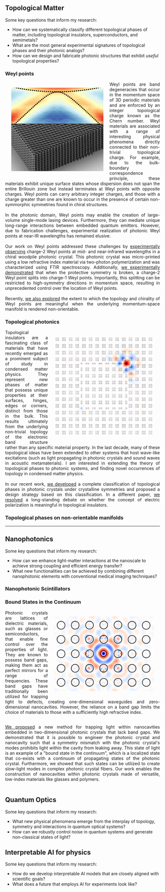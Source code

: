 
## Topological Matter
Some key questions that inform my research:
- How can we systematically classify different topological phases of matter, including topological insulators, superconductors, and semimetals?
- What are the most general experimental signatures of topological phases and their photonic analogs?
- How can we design and fabricate photonic structures that exhibit *useful* topological properties?

### Weyl points
<img align="left" src="https://raw.githubusercontent.com/sachin4594/svaidya.github.io/master/images/weyl.png" width="300" style="margin: 20px">
<div style="text-align: justify"> 
Weyl points are band degeneracies that occur in the momentum space of 3D periodic materials and are enforced by an integer topological charge known as the Chern number. Weyl materials are associated with a range of interesting physical phenomena directly connected to their non-trivial topological charge. For example, due to the bulk-boundary correspondence principle, these materials exhibit unique surface states whose dispersion does not span the entire Brillouin zone but instead terminates at Weyl points with opposite charges. Weyl points can carry arbitrary integer charges, and those with a charge greater than one are known to occur in the presence of certain non-symmorphic symmetries found in chiral structures.
<br/><br/>
In the photonic domain, Weyl points may enable the creation of large-volume single-mode lasing devices. Furthermore, they can mediate unique long-range interactions between embedded quantum emitters. However, due to fabrication challenges, experimental realization of photonic Weyl points at near-IR wavelengths has remained elusive.
<br/><br/>
Our work on Weyl points addressed these challenges by <a href="https://journals.aps.org/prl/abstract/10.1103/PhysRevLett.125.253902">experimentally observing</a> charge-2 Weyl points at mid- and near-infrared wavelengths in a chiral woodpile photonic crystal. This photonic crystal was micro-printed using a low refractive index material via two-photon polymerization and was characterized using FTIR spectroscopy. Additionally, <a href="https://onlinelibrary.wiley.com/doi/10.1002/lpor.202100452">we experimentally demonstrated</a> that when the protective symmetry is broken, a charge-2 Weyl point splits into charge-1 Weyl points. Importantly, this splitting can be restricted to high-symmetry directions in momentum space, resulting in unprecedented control over the location of Weyl points.
<br/><br/>
Recently, <a href="https://arxiv.org/abs/2310.18485">we also explored</a> the extent to which the topology and chirality of Weyl points are meaningful when the underlying momentum-space manifold is rendered non-orientable.
</div>

### Topological photonics
<img align="right" img src="https://raw.githubusercontent.com/sachin4594/svaidya.github.io/master/images/HOTI.gif" width="325" style="margin: 20px">
<div style="text-align: justify"> 
Topological insulators are a fascinating class of materials that have recently emerged as a prominent subject of study in condensed matter physics. They represent new phases of matter that possess unique properties at their surfaces, hinges, edges or corners, distinct from those in the bulk. This results ultimately from the underlying non-trivial topology of the electronic band structure rather than any specific material property. In the last decade, many of these topological ideas have been extended to other systems that host wave-like excitations (such as light propagating in photonic crystals and sound waves in acoustic metamaterials). I am interested in extending the theory of topological phases to photonic systems, and finding novel occurrences of topology in condensed matter physics.
<br/><br/>
In our recent work, <a href="https://journals.aps.org/prb/abstract/10.1103/PhysRevB.108.085116">we developed</a> a complete classification of topological phases in photonic crystals under crystalline symmetries and proposed a design strategy based on this classification. In a different paper, <a href="https://journals.aps.org/prl/abstract/10.1103/PhysRevLett.132.116602">we resolved</a> a long-standing debate on whether the concept of electric polarization is meaningful in topological insulators. 
</div>

### Topological phases on non-orientable manifolds

---
## Nanophotonics
Some key questions that inform my research:
- How can we enhance light-matter interactions at the nanoscale to achieve strong coupling and efficient energy transfer?
- What new functionalities can be achieved by combining different nanophotonic elements with conventional medical imaging techniques?

### Nanophotonic Scintillators

### Bound States in the Continuum
<img align="right" img src="https://raw.githubusercontent.com/sachin4594/svaidya.github.io/master/images/BIC.png" width="325" style="margin: 20px">
<div style="text-align: justify"> 
Photonic crystals are lattices of dielectric materials, such as glasses or semiconductors, that enable fine control over the properties of light. They are known to possess band gaps, making them act as perfect mirrors for a range of frequencies. These band gaps have traditionally been utilized for trapping light to defects, creating one-dimensional waveguides and zero-dimensional nanocavities. However, the reliance on a band gap limits the choice of materials to those with a sufficiently high refractive index.
<br/><br/>

<a href="https://journals.aps.org/prl/abstract/10.1103/PhysRevLett.127.023605">We proposed</a> a new method for trapping light within nanocavities embedded in two-dimensional photonic crystals that lack band gaps. We demonstrated that it is possible to engineer the photonic crystal and nanocavity such that a symmetry mismatch with the photonic crystal's modes prohibits light within the cavity from leaking away. This state of light is an example of a "bound state in the continuum", which is a localized state that co-exists with a continuum of propagating states of the photonic crystal. Furthermore, we showed that such states can be utilized to create slow-light modes in complex photonic crystal fibers. Our work enables the construction of nanocavities within photonic crystals made of versatile, low-index materials like glasses and polymers.
<br/><br/>
</div>

## Quantum Optics
Some key questions that inform my research:
- What new physical phenomena emerge from the interplay of topology, symmetry and interactions in quantum optical systems?
- How can we robustly control noise in quantum systems and generate non-classical states of light?

## Interpretable AI for physics
Some key questions that inform my research:
- How do we develop interpretable AI models that are closely aligned with scientific goals?
- What does a future that employs AI for experiments look like?
